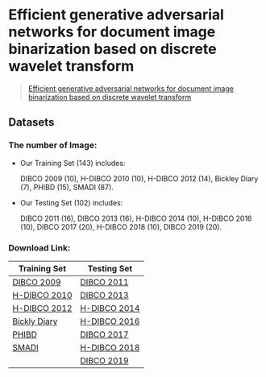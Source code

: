 # Efficient generative adversarial networks for document image binarization based on discrete wavelet transform

> [Efficient generative adversarial networks for document image binarization based on discrete wavelet transform](https://arxiv.org/abs/)

## Datasets
### The number of Image:
* Our Training Set (143) includes:

  DIBCO 2009 (10), H-DIBCO 2010 (10), H-DIBCO 2012 (14), Bickley Diary (7), PHIBD (15), SMADI (87).
* Our Testing Set (102) includes:

  DIBCO 2011 (16), DIBCO 2013 (16), H-DIBCO 2014 (10), H-DIBCO 2016 (10), DIBCO 2017 (20), H-DIBCO 2018 (10), DIBCO 2019 (20).

### Download Link:
| Training Set | Testing Set |
|--------------|--------------|
| [DIBCO 2009](http://users.iit.demokritos.gr/~bgat/DIBCO2009/benchmark/) | [DIBCO 2011](http://utopia.duth.gr/~ipratika/DIBCO2011/benchmark/) |
| [H-DIBCO 2010](http://users.iit.demokritos.gr/~bgat/H-DIBCO2010/benchmark/) | [DIBCO 2013](http://utopia.duth.gr/~ipratika/DIBCO2013/benchmark/) |
| [H-DIBCO 2012](http://utopia.duth.gr/~ipratika/HDIBCO2012/benchmark/) | [H-DIBCO 2014](http://users.iit.demokritos.gr/~bgat/HDIBCO2014/benchmark/) |
| [Bickly Diary](https://github.com/vqnhat/DSN-Binarization/files/2793688/original_gt_labeled.zip) | [H-DIBCO 2016](http://vc.ee.duth.gr/h-dibco2016/benchmark/) |
| [PHIBD](http://www.iapr-tc11.org/mediawiki/index.php/Persian_Heritage_Image_Binarization_Dataset_(PHIBD_2012)) | [DIBCO 2017](http://vc.ee.duth.gr/dibco2017/benchmark/) |
| [SMADI](https://tc11.cvc.uab.es/datasets/SMADI_1) | [H-DIBCO 2018](https://vc.ee.duth.gr/h-dibco2018/benchmark/) |
|  | [DIBCO 2019](https://vc.ee.duth.gr/dibco2019/benchmark/) |
